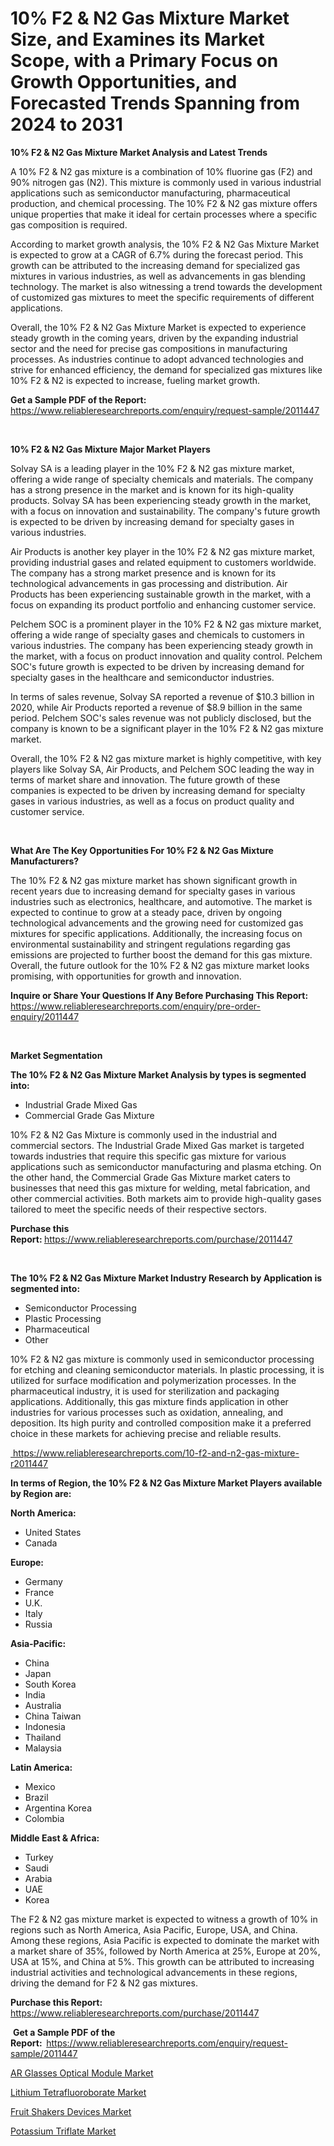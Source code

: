 <p><h1>10% F2 & N2 Gas Mixture Market Size, and Examines its Market Scope, with a Primary Focus on Growth Opportunities, and Forecasted Trends Spanning from 2024 to 2031</h1></p><p><strong>10% F2 & N2 Gas Mixture Market Analysis and Latest Trends</strong></p>
<p><p>A 10% F2 & N2 gas mixture is a combination of 10% fluorine gas (F2) and 90% nitrogen gas (N2). This mixture is commonly used in various industrial applications such as semiconductor manufacturing, pharmaceutical production, and chemical processing. The 10% F2 & N2 gas mixture offers unique properties that make it ideal for certain processes where a specific gas composition is required.</p><p>According to market growth analysis, the 10% F2 & N2 Gas Mixture Market is expected to grow at a CAGR of 6.7% during the forecast period. This growth can be attributed to the increasing demand for specialized gas mixtures in various industries, as well as advancements in gas blending technology. The market is also witnessing a trend towards the development of customized gas mixtures to meet the specific requirements of different applications.</p><p>Overall, the 10% F2 & N2 Gas Mixture Market is expected to experience steady growth in the coming years, driven by the expanding industrial sector and the need for precise gas compositions in manufacturing processes. As industries continue to adopt advanced technologies and strive for enhanced efficiency, the demand for specialized gas mixtures like 10% F2 & N2 is expected to increase, fueling market growth.</p></p>
<p><strong>Get a Sample PDF of the Report:&nbsp;</strong> <a href="https://www.reliableresearchreports.com/enquiry/request-sample/2011447">https://www.reliableresearchreports.com/enquiry/request-sample/2011447</a></p>
<p>&nbsp;</p>
<p><strong>10% F2 & N2 Gas Mixture Major Market Players</strong></p>
<p><p>Solvay SA is a leading player in the 10% F2 & N2 gas mixture market, offering a wide range of specialty chemicals and materials. The company has a strong presence in the market and is known for its high-quality products. Solvay SA has been experiencing steady growth in the market, with a focus on innovation and sustainability. The company's future growth is expected to be driven by increasing demand for specialty gases in various industries.</p><p>Air Products is another key player in the 10% F2 & N2 gas mixture market, providing industrial gases and related equipment to customers worldwide. The company has a strong market presence and is known for its technological advancements in gas processing and distribution. Air Products has been experiencing sustainable growth in the market, with a focus on expanding its product portfolio and enhancing customer service.</p><p>Pelchem SOC is a prominent player in the 10% F2 & N2 gas mixture market, offering a wide range of specialty gases and chemicals to customers in various industries. The company has been experiencing steady growth in the market, with a focus on product innovation and quality control. Pelchem SOC's future growth is expected to be driven by increasing demand for specialty gases in the healthcare and semiconductor industries.</p><p>In terms of sales revenue, Solvay SA reported a revenue of $10.3 billion in 2020, while Air Products reported a revenue of $8.9 billion in the same period. Pelchem SOC's sales revenue was not publicly disclosed, but the company is known to be a significant player in the 10% F2 & N2 gas mixture market.</p><p>Overall, the 10% F2 & N2 gas mixture market is highly competitive, with key players like Solvay SA, Air Products, and Pelchem SOC leading the way in terms of market share and innovation. The future growth of these companies is expected to be driven by increasing demand for specialty gases in various industries, as well as a focus on product quality and customer service.</p></p>
<p>&nbsp;</p>
<p><strong>What Are The Key Opportunities For 10% F2 & N2 Gas Mixture Manufacturers?</strong></p>
<p><p>The 10% F2 & N2 gas mixture market has shown significant growth in recent years due to increasing demand for specialty gases in various industries such as electronics, healthcare, and automotive. The market is expected to continue to grow at a steady pace, driven by ongoing technological advancements and the growing need for customized gas mixtures for specific applications. Additionally, the increasing focus on environmental sustainability and stringent regulations regarding gas emissions are projected to further boost the demand for this gas mixture. Overall, the future outlook for the 10% F2 & N2 gas mixture market looks promising, with opportunities for growth and innovation.</p></p>
<p><strong>Inquire or Share Your Questions If Any Before Purchasing This Report:</strong> <a href="https://www.reliableresearchreports.com/enquiry/pre-order-enquiry/2011447">https://www.reliableresearchreports.com/enquiry/pre-order-enquiry/2011447</a></p>
<p>&nbsp;</p>
<p><strong>Market Segmentation</strong></p>
<p><strong>The 10% F2 & N2 Gas Mixture Market Analysis by types is segmented into:</strong></p>
<p><ul><li>Industrial Grade Mixed Gas</li><li>Commercial Grade Gas Mixture</li></ul></p>
<p><p>10% F2 & N2 Gas Mixture is commonly used in the industrial and commercial sectors. The Industrial Grade Mixed Gas market is targeted towards industries that require this specific gas mixture for various applications such as semiconductor manufacturing and plasma etching. On the other hand, the Commercial Grade Gas Mixture market caters to businesses that need this gas mixture for welding, metal fabrication, and other commercial activities. Both markets aim to provide high-quality gases tailored to meet the specific needs of their respective sectors.</p></p>
<p><strong>Purchase this Report:&nbsp;</strong><a href="https://www.reliableresearchreports.com/purchase/2011447">https://www.reliableresearchreports.com/purchase/2011447</a></p>
<p>&nbsp;</p>
<p><strong>The 10% F2 & N2 Gas Mixture Market Industry Research by Application is segmented into:</strong></p>
<p><ul><li>Semiconductor Processing</li><li>Plastic Processing</li><li>Pharmaceutical</li><li>Other</li></ul></p>
<p><p>10% F2 & N2 gas mixture is commonly used in semiconductor processing for etching and cleaning semiconductor materials. In plastic processing, it is utilized for surface modification and polymerization processes. In the pharmaceutical industry, it is used for sterilization and packaging applications. Additionally, this gas mixture finds application in other industries for various processes such as oxidation, annealing, and deposition. Its high purity and controlled composition make it a preferred choice in these markets for achieving precise and reliable results.</p></p>
<p><a href="https://www.reliableresearchreports.com/10-f2-and-n2-gas-mixture-r2011447">&nbsp;https://www.reliableresearchreports.com/10-f2-and-n2-gas-mixture-r2011447</a></p>
<p><strong>In terms of Region, the 10% F2 & N2 Gas Mixture Market Players available by Region are:</strong></p>
<p>
    <p> <strong> North America: </strong>
        <ul>
            <li>United States</li>
            <li>Canada</li>
        </ul>
        </p> 
    <p> <strong> Europe: </strong>
        <ul>
            <li>Germany</li>
            <li>France</li>
            <li>U.K.</li>
            <li>Italy</li>
            <li>Russia</li>
        </ul>
        </p> 
    <p> <strong> Asia-Pacific: </strong>
        <ul>
            <li>China</li>
            <li>Japan</li>
            <li>South Korea</li>
            <li>India</li>
            <li>Australia</li>
            <li>China Taiwan</li>
            <li>Indonesia</li>
            <li>Thailand</li>
            <li>Malaysia</li>
        </ul>
        </p> 
    <p> <strong> Latin America: </strong>
        <ul>
            <li>Mexico</li>
            <li>Brazil</li>
            <li>Argentina Korea</li>
            <li>Colombia</li>
        </ul>
        </p> 
    <p> <strong> Middle East & Africa: </strong>
        <ul>
            <li>Turkey</li>
            <li>Saudi</li>
            <li>Arabia</li>
            <li>UAE</li>
            <li>Korea</li>
        </ul>
    </p>
    </p>
<p><p>The F2 & N2 gas mixture market is expected to witness a growth of 10% in regions such as North America, Asia Pacific, Europe, USA, and China. Among these regions, Asia Pacific is expected to dominate the market with a market share of 35%, followed by North America at 25%, Europe at 20%, USA at 15%, and China at 5%. This growth can be attributed to increasing industrial activities and technological advancements in these regions, driving the demand for F2 & N2 gas mixtures.</p></p>
<p><strong>Purchase this Report: </strong><a href="https://www.reliableresearchreports.com/purchase/2011447">https://www.reliableresearchreports.com/purchase/2011447</a></p>
<p>&nbsp;<strong>Get a Sample PDF of the Report:&nbsp;&nbsp;</strong><a href="https://www.reliableresearchreports.com/enquiry/request-sample/2011447">https://www.reliableresearchreports.com/enquiry/request-sample/2011447</a></p>
<p><strong></strong></p>
<p><p><a href="https://github.com/amandajanedonnelly/Market-Research-Report-List-1/blob/main/ar-glasses-optical-module-market.md">AR Glasses Optical Module Market</a></p><p><a href="https://www.linkedin.com/pulse/lithium-tetrafluoroborate-market-segmentation-geographical-dbdgc">Lithium Tetrafluoroborate Market</a></p><p><a href="https://github.com/ChloeConn57/Market-Research-Report-List-1/blob/main/fruit-shakers-devices-market.md">Fruit Shakers Devices Market</a></p><p><a href="https://www.linkedin.com/pulse/potassium-triflate-market-size-share-analysis-growth-761tc">Potassium Triflate Market</a></p></p>